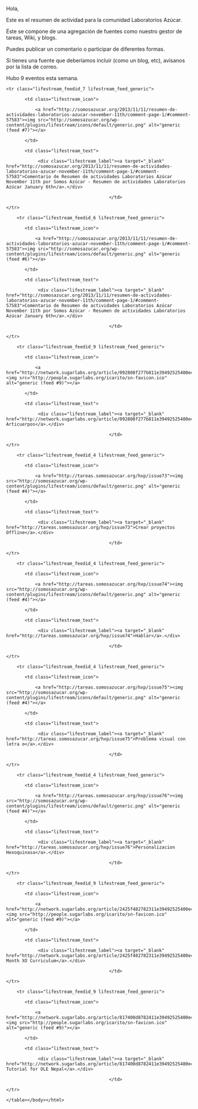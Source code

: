 <html><body><p>Hola,

Este es el resumen de actividad para la comunidad Laboratorios Azúcar.



Éste se compone de una agregación de fuentes como nuestro gestor de tareas, Wiki, y blogs.



Puedes publicar un comentario o participar de diferentes formas.



Si tienes una fuente que deberíamos incluir (como un blog, etc), avísanos por la lista de correo.



Hubo  9 eventos esta semana.



</p><table class="lifestream">

	<tr class="lifestream_feedid_7 lifestream_feed_generic">

		   <td class="lifestream_icon">

			   <a href="http://somosazucar.org/2013/11/11/resumen-de-actividades-laboratorios-azucar-november-11th/comment-page-1/#comment-57583"><img src="http://somosazucar.org/wp-content/plugins/lifestream/icons/default/generic.png" alt="generic (feed #7)"></a>

		   </td>

		   <td class="lifestream_text">

				<div class="lifestream_label"><a target="_blank" href="http://somosazucar.org/2013/11/11/resumen-de-actividades-laboratorios-azucar-november-11th/comment-page-1/#comment-57583">Comentario de Resumen de actividades Laboratorios Azúcar November 11th por Somos Azúcar - Resumen de actividades Laboratorios Azúcar January 6th</a>.</div>

										   </td>

	</tr>

		<tr class="lifestream_feedid_6 lifestream_feed_generic">

		   <td class="lifestream_icon">

			   <a href="http://somosazucar.org/2013/11/11/resumen-de-actividades-laboratorios-azucar-november-11th/comment-page-1/#comment-57583"><img src="http://somosazucar.org/wp-content/plugins/lifestream/icons/default/generic.png" alt="generic (feed #6)"></a>

		   </td>

		   <td class="lifestream_text">

				<div class="lifestream_label"><a target="_blank" href="http://somosazucar.org/2013/11/11/resumen-de-actividades-laboratorios-azucar-november-11th/comment-page-1/#comment-57583">Comentario de Resumen de actividades Laboratorios Azúcar November 11th por Somos Azúcar - Resumen de actividades Laboratorios Azúcar January 6th</a>.</div>

										   </td>

	</tr>

		<tr class="lifestream_feedid_9 lifestream_feed_generic">

		   <td class="lifestream_icon">

			   <a href="http://network.sugarlabs.org/article/092808f277b811e39492525400e4dcb5"><img src="http://people.sugarlabs.org/icarito/sn-favicon.ico" alt="generic (feed #9)"></a>

		   </td>

		   <td class="lifestream_text">

				<div class="lifestream_label"><a target="_blank" href="http://network.sugarlabs.org/article/092808f277b811e39492525400e4dcb5">Creando Articuerpos</a>.</div>

										   </td>

	</tr>

		<tr class="lifestream_feedid_4 lifestream_feed_generic">

		   <td class="lifestream_icon">

			   <a href="http://tareas.somosazucar.org/hxp/issue73"><img src="http://somosazucar.org/wp-content/plugins/lifestream/icons/default/generic.png" alt="generic (feed #4)"></a>

		   </td>

		   <td class="lifestream_text">

				<div class="lifestream_label"><a target="_blank" href="http://tareas.somosazucar.org/hxp/issue73">Crear proyectos Offline</a>.</div>

										   </td>

	</tr>

		<tr class="lifestream_feedid_4 lifestream_feed_generic">

		   <td class="lifestream_icon">

			   <a href="http://tareas.somosazucar.org/hxp/issue74"><img src="http://somosazucar.org/wp-content/plugins/lifestream/icons/default/generic.png" alt="generic (feed #4)"></a>

		   </td>

		   <td class="lifestream_text">

				<div class="lifestream_label"><a target="_blank" href="http://tareas.somosazucar.org/hxp/issue74">Hablar</a>.</div>

										   </td>

	</tr>

		<tr class="lifestream_feedid_4 lifestream_feed_generic">

		   <td class="lifestream_icon">

			   <a href="http://tareas.somosazucar.org/hxp/issue75"><img src="http://somosazucar.org/wp-content/plugins/lifestream/icons/default/generic.png" alt="generic (feed #4)"></a>

		   </td>

		   <td class="lifestream_text">

				<div class="lifestream_label"><a target="_blank" href="http://tareas.somosazucar.org/hxp/issue75">Problema visual con letra o</a>.</div>

										   </td>

	</tr>

		<tr class="lifestream_feedid_4 lifestream_feed_generic">

		   <td class="lifestream_icon">

			   <a href="http://tareas.somosazucar.org/hxp/issue76"><img src="http://somosazucar.org/wp-content/plugins/lifestream/icons/default/generic.png" alt="generic (feed #4)"></a>

		   </td>

		   <td class="lifestream_text">

				<div class="lifestream_label"><a target="_blank" href="http://tareas.somosazucar.org/hxp/issue76">Personalizacion Hexoquinasa</a>.</div>

										   </td>

	</tr>

		<tr class="lifestream_feedid_9 lifestream_feed_generic">

		   <td class="lifestream_icon">

			   <a href="http://network.sugarlabs.org/article/2425f482782311e39492525400e4dcb5"><img src="http://people.sugarlabs.org/icarito/sn-favicon.ico" alt="generic (feed #9)"></a>

		   </td>

		   <td class="lifestream_text">

				<div class="lifestream_label"><a target="_blank" href="http://network.sugarlabs.org/article/2425f482782311e39492525400e4dcb5">3 Month XO Curriculum</a>.</div>

										   </td>

	</tr>

		<tr class="lifestream_feedid_9 lifestream_feed_generic">

		   <td class="lifestream_icon">

			   <a href="http://network.sugarlabs.org/article/817400d8782411e39492525400e4dcb5"><img src="http://people.sugarlabs.org/icarito/sn-favicon.ico" alt="generic (feed #9)"></a>

		   </td>

		   <td class="lifestream_text">

				<div class="lifestream_label"><a target="_blank" href="http://network.sugarlabs.org/article/817400d8782411e39492525400e4dcb5">Sugar Tutorial for OLE Nepal</a>.</div>

										   </td>

	</tr>

	</table></body></html>